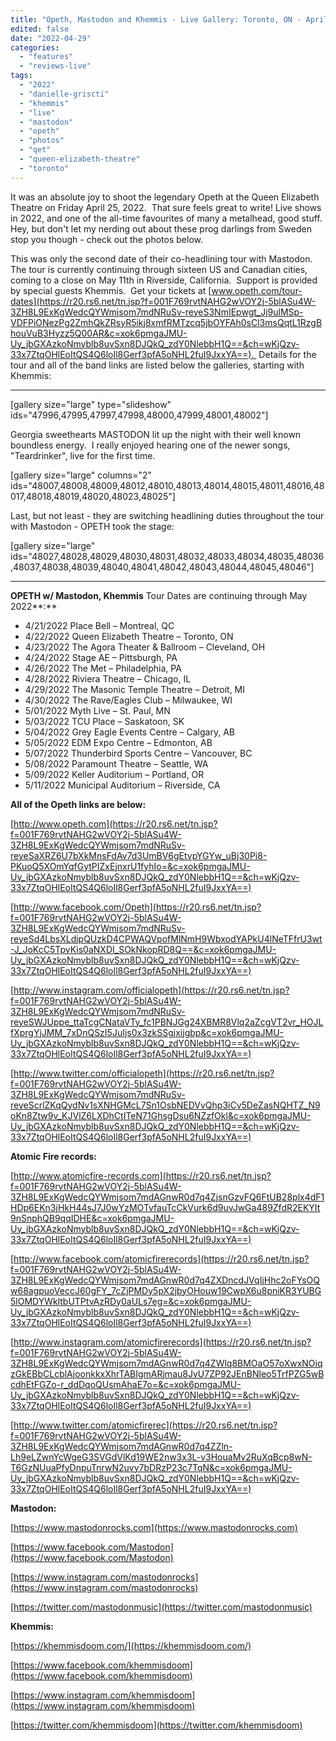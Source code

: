 ```yaml
---
title: "Opeth, Mastodon and Khemmis - Live Gallery: Toronto, ON - April 22 2022"
edited: false
date: "2022-04-29"
categories:
  - "features"
  - "reviews-live"
tags:
  - "2022"
  - "danielle-griscti"
  - "khemmis"
  - "live"
  - "mastodon"
  - "opeth"
  - "photos"
  - "qet"
  - "queen-elizabeth-theatre"
  - "toronto"
---
```


It was an absolute joy to shoot the legendary Opeth at the Queen Elizabeth Theatre on Friday April 25, 2022.  That sure feels great to write! Live shows in 2022, and one of the all-time favourites of many a metalhead, good stuff.  Hey, but don't let my nerding out about these prog darlings from Sweden stop you though - check out the photos below.

This was only the second date of their co-headlining tour with Mastodon.  The tour is currently continuing through sixteen US and Canadian cities, coming to a close on May 11th in Riverside, California.  Support is provided by special guests Khemmis.  Get your tickets at [www.opeth.com/tour-dates](https://r20.rs6.net/tn.jsp?f=001F769rvtNAHG2wVOY2j-5blASu4W-3ZH8L9ExKgWedcQYWmjsom7mdNRuSv-reyeS3NmIEpwgt_Jj9ulMSp-VDFPiONezPg2ZmhQkZRsyR5ikj8xmfRMTzcq5jbOYFAh0sCl3msQqtL1RzgBhouVuB3Hyzz5Q00AR&c=xok6pmgaJMU-Uy_jbGXAzkoNmyblb8uvSxn8DJQkQ_zdY0NlebbH1Q==&ch=wKjQzv-33x7ZtqOHlEoItQS4Q6loIl8Gerf3pfA5oNHL2fuI9JxxYA==).  Details for the tour and all of the band links are listed below the galleries, starting with Khemmis:

* * *

\[gallery size="large" type="slideshow" ids="47996,47995,47997,47998,48000,47999,48001,48002"\]

Georgia sweethearts MASTODON lit up the night with their well known boundless energy.  I really enjoyed hearing one of the newer songs, "Teardrinker", live for the first time.

\[gallery size="large" columns="2" ids="48007,48008,48009,48012,48010,48013,48014,48015,48011,48016,48017,48018,48019,48020,48023,48025"\]

Last, but not least - they are switching headlining duties throughout the tour with Mastodon - OPETH took the stage:

\[gallery size="large" ids="48027,48028,48029,48030,48031,48032,48033,48034,48035,48036,48037,48038,48039,48040,48041,48042,48043,48044,48045,48046"\]

* * *

**OPETH w/ Mastodon, Khemmis** Tour Dates are continuing through May 2022**:**

- 4/21/2022 Place Bell – Montreal, QC
- 4/22/2022 Queen Elizabeth Theatre – Toronto, ON
- 4/23/2022 The Agora Theater & Ballroom – Cleveland, OH
- 4/24/2022 Stage AE – Pittsburgh, PA
- 4/26/2022 The Met – Philadelphia, PA
- 4/28/2022 Riviera Theatre – Chicago, IL
- 4/29/2022 The Masonic Temple Theatre – Detroit, MI
- 4/30/2022 The Rave/Eagles Club – Milwaukee, WI
- 5/01/2022 Myth Live – St. Paul, MN
- 5/03/2022 TCU Place – Saskatoon, SK
- 5/04/2022 Grey Eagle Events Centre – Calgary, AB
- 5/05/2022 EDM Expo Centre – Edmonton, AB
- 5/07/2022 Thunderbird Sports Centre – Vancouver, BC
- 5/08/2022 Paramount Theatre – Seattle, WA
- 5/09/2022 Keller Auditorium – Portland, OR
- 5/11/2022 Municipal Auditorium – Riverside, CA

**All of the Opeth links are below:**

[http://www.opeth.com](https://r20.rs6.net/tn.jsp?f=001F769rvtNAHG2wVOY2j-5blASu4W-3ZH8L9ExKgWedcQYWmjsom7mdNRuSv-reyeSaXRZ6U7bXkMnsFdAv7d3UmBV6gEtvpYGYw_uBj30Pi8-PKuoQ5XOmYqfGytPIZxEjnxrU1fyhIo=&c=xok6pmgaJMU-Uy_jbGXAzkoNmyblb8uvSxn8DJQkQ_zdY0NlebbH1Q==&ch=wKjQzv-33x7ZtqOHlEoItQS4Q6loIl8Gerf3pfA5oNHL2fuI9JxxYA==)

[http://www.facebook.com/Opeth](https://r20.rs6.net/tn.jsp?f=001F769rvtNAHG2wVOY2j-5blASu4W-3ZH8L9ExKgWedcQYWmjsom7mdNRuSv-reyeSd4LbsXLdjpQUzkD4CPWAQVpofMlNmH9WbxodYAPkU4lNeTFfrU3wt-J_JoKcC5TpvKis0aNXDI_SOkNkopRD8Q==&c=xok6pmgaJMU-Uy_jbGXAzkoNmyblb8uvSxn8DJQkQ_zdY0NlebbH1Q==&ch=wKjQzv-33x7ZtqOHlEoItQS4Q6loIl8Gerf3pfA5oNHL2fuI9JxxYA==)

[http://www.instagram.com/officialopeth](https://r20.rs6.net/tn.jsp?f=001F769rvtNAHG2wVOY2j-5blASu4W-3ZH8L9ExKgWedcQYWmjsom7mdNRuSv-reyeSWJUppe_ttaTcgCNataVTy_fc1PBNJGg24XBMR8Vlq2aZcgVT2vr_HOJLfXprgYjJMM_7xDnQSzI5JuIjs0x3zkSSgjxijgbp&c=xok6pmgaJMU-Uy_jbGXAzkoNmyblb8uvSxn8DJQkQ_zdY0NlebbH1Q==&ch=wKjQzv-33x7ZtqOHlEoItQS4Q6loIl8Gerf3pfA5oNHL2fuI9JxxYA==)

[http://www.twitter.com/officialopeth](https://r20.rs6.net/tn.jsp?f=001F769rvtNAHG2wVOY2j-5blASu4W-3ZH8L9ExKgWedcQYWmjsom7mdNRuSv-reyeScrlZKqQydNv1sXNHGMcL7Sn1OsbNEDVvQhp3iCv5DeZasNQHTZ_N9oKn8Ztw9v_KJVlZ6LXDhCtITeN71GhsgDsu6NZzfOkl&c=xok6pmgaJMU-Uy_jbGXAzkoNmyblb8uvSxn8DJQkQ_zdY0NlebbH1Q==&ch=wKjQzv-33x7ZtqOHlEoItQS4Q6loIl8Gerf3pfA5oNHL2fuI9JxxYA==)

**Atomic Fire records:**

[http://www.atomicfire-records.com](https://r20.rs6.net/tn.jsp?f=001F769rvtNAHG2wVOY2j-5blASu4W-3ZH8L9ExKgWedcQYWmjsom7mdAGnwR0d7q4ZjsnGzvFQ6FtUB28plx4dF1HDp6EKn3jHkH44sJ7J0wYzMOTvfauTcCkVurk6d9uvJwGa489ZfdR2EKYIt9nSnphQB9qqIDHE&c=xok6pmgaJMU-Uy_jbGXAzkoNmyblb8uvSxn8DJQkQ_zdY0NlebbH1Q==&ch=wKjQzv-33x7ZtqOHlEoItQS4Q6loIl8Gerf3pfA5oNHL2fuI9JxxYA==)

[http://www.facebook.com/atomicfirerecords](https://r20.rs6.net/tn.jsp?f=001F769rvtNAHG2wVOY2j-5blASu4W-3ZH8L9ExKgWedcQYWmjsom7mdAGnwR0d7q4ZXDncdJVqIjHhc2oFYsOQw68agpuoVeccJ60gFY_7cZjPMDy5pX2jbyOHouw19CwpX6u8pniKR3YUBG5lOMDYWkltbUTPtvAzRDy0aULs7eg=&c=xok6pmgaJMU-Uy_jbGXAzkoNmyblb8uvSxn8DJQkQ_zdY0NlebbH1Q==&ch=wKjQzv-33x7ZtqOHlEoItQS4Q6loIl8Gerf3pfA5oNHL2fuI9JxxYA==)

[http://www.instagram.com/atomicfirerecords](https://r20.rs6.net/tn.jsp?f=001F769rvtNAHG2wVOY2j-5blASu4W-3ZH8L9ExKgWedcQYWmjsom7mdAGnwR0d7q4ZWlq8BMOaO57oXwxNOiqzGkEBbCLcblAjoonkkxXhrTABIgmARjmau8JvU7ZP92JEnBNleo5TrfPZG5wBcdhEtFGZo-r_ddDqoQUsmAhaE7o=&c=xok6pmgaJMU-Uy_jbGXAzkoNmyblb8uvSxn8DJQkQ_zdY0NlebbH1Q==&ch=wKjQzv-33x7ZtqOHlEoItQS4Q6loIl8Gerf3pfA5oNHL2fuI9JxxYA==)

[http://www.twitter.com/atomicfirerec](https://r20.rs6.net/tn.jsp?f=001F769rvtNAHG2wVOY2j-5blASu4W-3ZH8L9ExKgWedcQYWmjsom7mdAGnwR0d7q4ZZln-Lh9eLZwnYcWgeG3SVGdVlKd19WE2nw3x3L-v3HouaMv2RuXqBcp8wN-T6GzNUuaPfyDnpuTnrwN2uvy7bDRzP23c7TqN&c=xok6pmgaJMU-Uy_jbGXAzkoNmyblb8uvSxn8DJQkQ_zdY0NlebbH1Q==&ch=wKjQzv-33x7ZtqOHlEoItQS4Q6loIl8Gerf3pfA5oNHL2fuI9JxxYA==)

**Mastodon:**

[https://www.mastodonrocks.com](https://www.mastodonrocks.com)

[https://www.facebook.com/Mastodon](https://www.facebook.com/Mastodon)

[https://www.instagram.com/mastodonrocks](https://www.instagram.com/mastodonrocks)

[https://twitter.com/mastodonmusic](https://twitter.com/mastodonmusic)

**Khemmis:**

[https://khemmisdoom.com/](https://khemmisdoom.com/)

[https://www.facebook.com/khemmisdoom](https://www.facebook.com/khemmisdoom)

[https://www.instagram.com/khemmisdoom](https://www.instagram.com/khemmisdoom)

[https://twitter.com/khemmisdoom](https://twitter.com/khemmisdoom)
